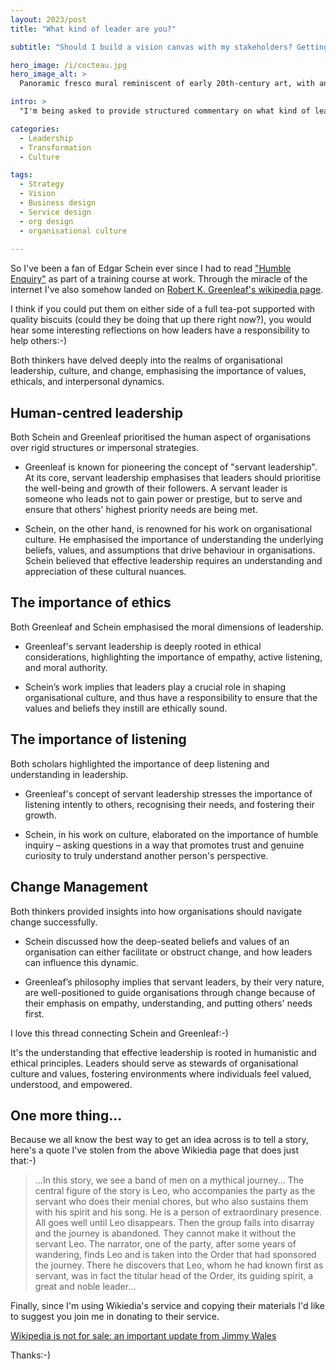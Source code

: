 ```yaml
---
layout: 2023/post
title: "What kind of leader are you?"

subtitle: "Should I build a vision canvas with my stakeholders? Getting everyone aligned on vision and purpose is a foundation for successful transformation"

hero_image: /i/cocteau.jpg
hero_image_alt: >
  Panoramic fresco mural reminiscent of early 20th-century art, with an emphasis on airy, almost monochromatic designs and delicate broken line work. The scene portrays a pilgrim's journey in a minimalist style. The pilgrim, depicted as a simple outlined figure, walks along a path that winds through the landscape. Ethereal trees, drawn with graceful and sparse lines, dot the background. Alongside the path, subtle symbols of introspection and enlightenment, like floating orbs and ancient manuscripts, are illustrated with elegant, broken lines:-)

intro: >
  "I'm being asked to provide structured commentary on what kind of leader I am. This isn't something I had ever planned on doing as the basis of service design is to be helpful by showing thing that cannot normally be seen. It always followed for me that a leader, or leadership itself, was simply to be even more helpful."

categories:
  - Leadership
  - Transformation
  - Culture

tags:
  - Strategy
  - Vision
  - Business design
  - Service design
  - org design
  - organisational culture
 
---
```


So I've been a fan of Edgar Schein ever since I had to read ["Humble Enquiry"](https://g.co/kgs/S6pzBt) as part of a training course at work. Through the miracle of the internet I've also somehow landed on [Robert K. Greenleaf's wikipedia page](https://en.wikipedia.org/wiki/Robert_K._Greenleaf).

I think if you could put them on either side of a full tea-pot supported with quality biscuits (could they be doing that up there right now?), you would hear some interesting reflections on how leaders have a responsibility to help others:-)

Both thinkers have delved deeply into the realms of organisational leadership, culture, and change, emphasising the importance of values, ethicals, and interpersonal dynamics.

## Human-centred leadership

Both Schein and Greenleaf prioritised the human aspect of organisations over rigid structures or impersonal strategies.

- Greenleaf is known for pioneering the concept of "servant leadership". At its core, servant leadership emphasises that leaders should prioritise the well-being and growth of their followers. A servant leader is someone who leads not to gain power or prestige, but to serve and ensure that others' highest priority needs are being met.

- Schein, on the other hand, is renowned for his work on organisational culture. He emphasised the importance of understanding the underlying beliefs, values, and assumptions that drive behaviour in organisations. Schein believed that effective leadership requires an understanding and appreciation of these cultural nuances.

## The importance of ethics

Both Greenleaf and Schein emphasised the moral dimensions of leadership. 

- Greenleaf's servant leadership is deeply rooted in ethical considerations, highlighting the importance of empathy, active listening, and moral authority.

- Schein’s work implies that leaders play a crucial role in shaping organisational culture, and thus have a responsibility to ensure that the values and beliefs they instill are ethically sound.

## The importance of listening

Both scholars highlighted the importance of deep listening and understanding in leadership.

- Greenleaf's concept of servant leadership stresses the importance of listening intently to others, recognising their needs, and fostering their growth.

- Schein, in his work on culture, elaborated on the importance of humble inquiry – asking questions in a way that promotes trust and genuine curiosity to truly understand another person's perspective.

## Change Management

Both thinkers provided insights into how organisations should navigate change successfully.

- Schein discussed how the deep-seated beliefs and values of an organisation can either facilitate or obstruct change, and how leaders can influence this dynamic.

- Greenleaf’s philosophy implies that servant leaders, by their very nature, are well-positioned to guide organisations through change because of their emphasis on empathy, understanding, and putting others' needs first.

I love this thread connecting Schein and Greenleaf:-) 

It's the understanding that effective leadership is rooted in humanistic and ethical principles. Leaders should serve as stewards of organisational culture and values, fostering environments where individuals feel valued, understood, and empowered.

## One more thing...

Because we all know the best way to get an idea across is to tell a story, here's a quote I've stolen from the above Wikiedia page that does just that:-)

> ...In this story, we see a band of men on a mythical journey...
> The central figure of the story is Leo, who accompanies the party 
> as the servant who does their menial chores, but who also sustains them 
> with his spirit and his song. He is a person of extraordinary presence. 
> All goes well until Leo disappears. Then the group falls into disarray 
> and the journey is abandoned. They cannot make it without the servant Leo. 
> The narrator, one of the party, after some years of wandering, 
> finds Leo and is taken into the Order that had sponsored the journey. 
> There he discovers that Leo, whom he had known first as servant, 
> was in fact the titular head of the Order, its guiding spirit, 
> a great and noble leader...

Finally, since I'm using Wikiedia's service and copying their materials I'd like to suggest you join me in donating to their service.

[ Wikipedia is not for sale: an important update from Jimmy Wales](https://en.wikipedia.org/wiki/Main_Page)

Thanks:-)